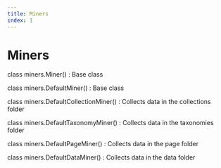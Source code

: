 ```yaml
---
title: Miners
index: 1
---
```

# Miners

class miners.Miner()
: Base class


class miners.DefaultMiner()
: Base class


class miners.DefaultCollectionMiner()
: Collects data in the collections folder


class miners.DefaultTaxonomyMiner()
: Collects data in the taxonomies folder


class miners.DefaultPageMiner()
: Collects data in the page folder


class miners.DefaultDataMiner()
: Collects data in the data folder
